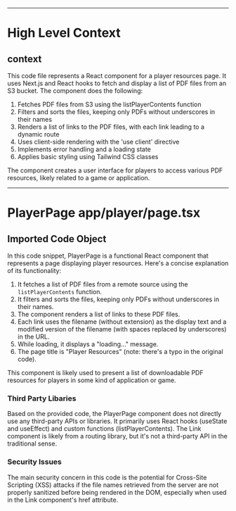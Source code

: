 

  ---
# High Level Context
## context
This code file represents a React component for a player resources page. It uses Next.js and React hooks to fetch and display a list of PDF files from an S3 bucket. The component does the following:

1. Fetches PDF files from S3 using the listPlayerContents function
2. Filters and sorts the files, keeping only PDFs without underscores in their names
3. Renders a list of links to the PDF files, with each link leading to a dynamic route
4. Uses client-side rendering with the 'use client' directive
5. Implements error handling and a loading state
6. Applies basic styling using Tailwind CSS classes

The component creates a user interface for players to access various PDF resources, likely related to a game or application.

---
# PlayerPage app/player/page.tsx
## Imported Code Object
In this code snippet, PlayerPage is a functional React component that represents a page displaying player resources. Here's a concise explanation of its functionality:

1. It fetches a list of PDF files from a remote source using the `listPlayerContents` function.
2. It filters and sorts the files, keeping only PDFs without underscores in their names.
3. The component renders a list of links to these PDF files.
4. Each link uses the filename (without extension) as the display text and a modified version of the filename (with spaces replaced by underscores) in the URL.
5. While loading, it displays a "loading..." message.
6. The page title is "Player Resources" (note: there's a typo in the original code).

This component is likely used to present a list of downloadable PDF resources for players in some kind of application or game.

### Third Party Libaries

Based on the provided code, the PlayerPage component does not directly use any third-party APIs or libraries. It primarily uses React hooks (useState and useEffect) and custom functions (listPlayerContents). The Link component is likely from a routing library, but it's not a third-party API in the traditional sense.

### Security Issues

The main security concern in this code is the potential for Cross-Site Scripting (XSS) attacks if the file names retrieved from the server are not properly sanitized before being rendered in the DOM, especially when used in the Link component's href attribute.

  